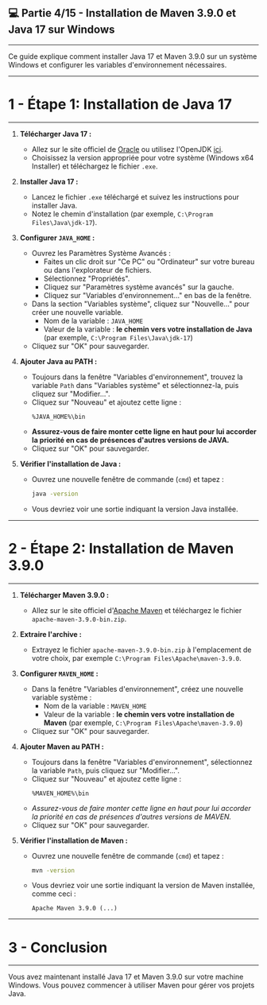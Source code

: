## 💻 Partie 4/15 - Installation de Maven 3.9.0 et Java 17 sur Windows  

--------

Ce guide explique comment installer Java 17 et Maven 3.9.0 sur un système Windows et configurer les variables d'environnement nécessaires.

----
# 1 - Étape 1: Installation de Java 17
----

1. **Télécharger Java 17 :**
   - Allez sur le site officiel de [Oracle](https://www.oracle.com/java/technologies/javase-jdk17-downloads.html) ou utilisez l'OpenJDK [ici](https://jdk.java.net/17/).
   - Choisissez la version appropriée pour votre système (Windows x64 Installer) et téléchargez le fichier `.exe`.

2. **Installer Java 17 :**
   - Lancez le fichier `.exe` téléchargé et suivez les instructions pour installer Java.
   - Notez le chemin d'installation (par exemple, `C:\Program Files\Java\jdk-17`).

3. **Configurer `JAVA_HOME` :**
   - Ouvrez les Paramètres Système Avancés :
     - Faites un clic droit sur "Ce PC" ou "Ordinateur" sur votre bureau ou dans l'explorateur de fichiers.
     - Sélectionnez "Propriétés".
     - Cliquez sur "Paramètres système avancés" sur la gauche.
     - Cliquez sur "Variables d'environnement..." en bas de la fenêtre.
   - Dans la section "Variables système", cliquez sur "Nouvelle..." pour créer une nouvelle variable.
     - Nom de la variable : `JAVA_HOME`
     - Valeur de la variable : **le chemin vers votre installation de Java** (par exemple, `C:\Program Files\Java\jdk-17`)
   - Cliquez sur "OK" pour sauvegarder.

4. **Ajouter Java au PATH :**
   - Toujours dans la fenêtre "Variables d'environnement", trouvez la variable `Path` dans "Variables système" et sélectionnez-la, puis cliquez sur "Modifier...".
   - Cliquez sur "Nouveau" et ajoutez cette ligne :
     ```plaintext
     %JAVA_HOME%\bin
     ```
   - **Assurez-vous de faire monter cette ligne en haut pour lui accorder la priorité en cas de présences d'autres versions de JAVA.**
   - Cliquez sur "OK" pour sauvegarder.

5. **Vérifier l'installation de Java :**
   - Ouvrez une nouvelle fenêtre de commande (`cmd`) et tapez :
     ```bash
     java -version
     ```
   - Vous devriez voir une sortie indiquant la version Java installée.

---
# 2 - Étape 2: Installation de Maven 3.9.0
---

1. **Télécharger Maven 3.9.0 :**
   - Allez sur le site officiel d'[Apache Maven](https://maven.apache.org/download.cgi) et téléchargez le fichier `apache-maven-3.9.0-bin.zip`.

2. **Extraire l'archive :**
   - Extrayez le fichier `apache-maven-3.9.0-bin.zip` à l'emplacement de votre choix, par exemple `C:\Program Files\Apache\maven-3.9.0`.

3. **Configurer `MAVEN_HOME` :**
   - Dans la fenêtre "Variables d'environnement", créez une nouvelle variable système :
     - Nom de la variable : `MAVEN_HOME`
     - Valeur de la variable : **le chemin vers votre installation de Maven** (par exemple, `C:\Program Files\Apache\maven-3.9.0`)
   - Cliquez sur "OK" pour sauvegarder.

4. **Ajouter Maven au PATH :**
   - Toujours dans la fenêtre "Variables d'environnement", sélectionnez la variable `Path`, puis cliquez sur "Modifier...".
   - Cliquez sur "Nouveau" et ajoutez cette ligne :
     ```plaintext
     %MAVEN_HOME%\bin
     ```
   - *Assurez-vous de faire monter cette ligne en haut pour lui accorder la priorité en cas de présences d'autres versions de MAVEN.*
   - Cliquez sur "OK" pour sauvegarder.

5. **Vérifier l'installation de Maven :**
   - Ouvrez une nouvelle fenêtre de commande (`cmd`) et tapez :
     ```bash
     mvn -version
     ```
   - Vous devriez voir une sortie indiquant la version de Maven installée, comme ceci :
     ```
     Apache Maven 3.9.0 (...)
     ```
---
# 3 - Conclusion
---

Vous avez maintenant installé Java 17 et Maven 3.9.0 sur votre machine Windows. Vous pouvez commencer à utiliser Maven pour gérer vos projets Java.
